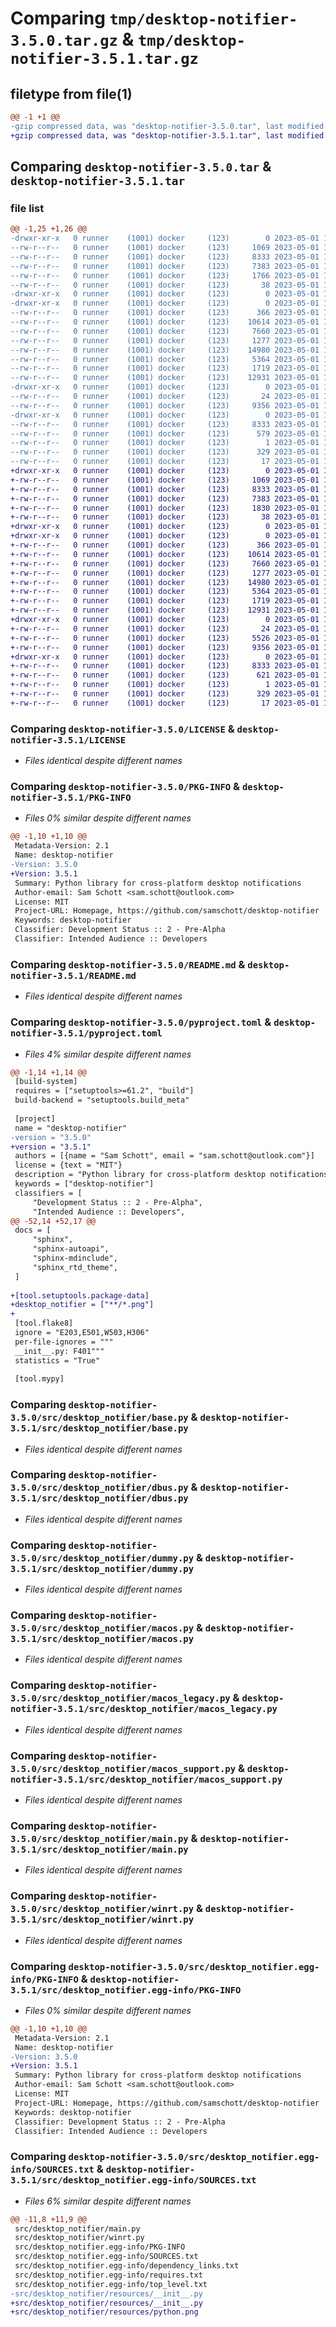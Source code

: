 # Comparing `tmp/desktop-notifier-3.5.0.tar.gz` & `tmp/desktop-notifier-3.5.1.tar.gz`

## filetype from file(1)

```diff
@@ -1 +1 @@
-gzip compressed data, was "desktop-notifier-3.5.0.tar", last modified: Mon May  1 18:29:37 2023, max compression
+gzip compressed data, was "desktop-notifier-3.5.1.tar", last modified: Mon May  1 19:36:45 2023, max compression
```

## Comparing `desktop-notifier-3.5.0.tar` & `desktop-notifier-3.5.1.tar`

### file list

```diff
@@ -1,25 +1,26 @@
-drwxr-xr-x   0 runner    (1001) docker     (123)        0 2023-05-01 18:29:37.212569 desktop-notifier-3.5.0/
--rw-r--r--   0 runner    (1001) docker     (123)     1069 2023-05-01 18:29:19.000000 desktop-notifier-3.5.0/LICENSE
--rw-r--r--   0 runner    (1001) docker     (123)     8333 2023-05-01 18:29:37.212569 desktop-notifier-3.5.0/PKG-INFO
--rw-r--r--   0 runner    (1001) docker     (123)     7383 2023-05-01 18:29:19.000000 desktop-notifier-3.5.0/README.md
--rw-r--r--   0 runner    (1001) docker     (123)     1766 2023-05-01 18:29:19.000000 desktop-notifier-3.5.0/pyproject.toml
--rw-r--r--   0 runner    (1001) docker     (123)       38 2023-05-01 18:29:37.212569 desktop-notifier-3.5.0/setup.cfg
-drwxr-xr-x   0 runner    (1001) docker     (123)        0 2023-05-01 18:29:37.208568 desktop-notifier-3.5.0/src/
-drwxr-xr-x   0 runner    (1001) docker     (123)        0 2023-05-01 18:29:37.212569 desktop-notifier-3.5.0/src/desktop_notifier/
--rw-r--r--   0 runner    (1001) docker     (123)      366 2023-05-01 18:29:19.000000 desktop-notifier-3.5.0/src/desktop_notifier/__init__.py
--rw-r--r--   0 runner    (1001) docker     (123)    10614 2023-05-01 18:29:19.000000 desktop-notifier-3.5.0/src/desktop_notifier/base.py
--rw-r--r--   0 runner    (1001) docker     (123)     7660 2023-05-01 18:29:19.000000 desktop-notifier-3.5.0/src/desktop_notifier/dbus.py
--rw-r--r--   0 runner    (1001) docker     (123)     1277 2023-05-01 18:29:19.000000 desktop-notifier-3.5.0/src/desktop_notifier/dummy.py
--rw-r--r--   0 runner    (1001) docker     (123)    14980 2023-05-01 18:29:19.000000 desktop-notifier-3.5.0/src/desktop_notifier/macos.py
--rw-r--r--   0 runner    (1001) docker     (123)     5364 2023-05-01 18:29:19.000000 desktop-notifier-3.5.0/src/desktop_notifier/macos_legacy.py
--rw-r--r--   0 runner    (1001) docker     (123)     1719 2023-05-01 18:29:19.000000 desktop-notifier-3.5.0/src/desktop_notifier/macos_support.py
--rw-r--r--   0 runner    (1001) docker     (123)    12931 2023-05-01 18:29:19.000000 desktop-notifier-3.5.0/src/desktop_notifier/main.py
-drwxr-xr-x   0 runner    (1001) docker     (123)        0 2023-05-01 18:29:37.212569 desktop-notifier-3.5.0/src/desktop_notifier/resources/
--rw-r--r--   0 runner    (1001) docker     (123)       24 2023-05-01 18:29:19.000000 desktop-notifier-3.5.0/src/desktop_notifier/resources/__init__.py
--rw-r--r--   0 runner    (1001) docker     (123)     9356 2023-05-01 18:29:19.000000 desktop-notifier-3.5.0/src/desktop_notifier/winrt.py
-drwxr-xr-x   0 runner    (1001) docker     (123)        0 2023-05-01 18:29:37.212569 desktop-notifier-3.5.0/src/desktop_notifier.egg-info/
--rw-r--r--   0 runner    (1001) docker     (123)     8333 2023-05-01 18:29:37.000000 desktop-notifier-3.5.0/src/desktop_notifier.egg-info/PKG-INFO
--rw-r--r--   0 runner    (1001) docker     (123)      579 2023-05-01 18:29:37.000000 desktop-notifier-3.5.0/src/desktop_notifier.egg-info/SOURCES.txt
--rw-r--r--   0 runner    (1001) docker     (123)        1 2023-05-01 18:29:37.000000 desktop-notifier-3.5.0/src/desktop_notifier.egg-info/dependency_links.txt
--rw-r--r--   0 runner    (1001) docker     (123)      329 2023-05-01 18:29:37.000000 desktop-notifier-3.5.0/src/desktop_notifier.egg-info/requires.txt
--rw-r--r--   0 runner    (1001) docker     (123)       17 2023-05-01 18:29:37.000000 desktop-notifier-3.5.0/src/desktop_notifier.egg-info/top_level.txt
+drwxr-xr-x   0 runner    (1001) docker     (123)        0 2023-05-01 19:36:45.545543 desktop-notifier-3.5.1/
+-rw-r--r--   0 runner    (1001) docker     (123)     1069 2023-05-01 19:36:31.000000 desktop-notifier-3.5.1/LICENSE
+-rw-r--r--   0 runner    (1001) docker     (123)     8333 2023-05-01 19:36:45.545543 desktop-notifier-3.5.1/PKG-INFO
+-rw-r--r--   0 runner    (1001) docker     (123)     7383 2023-05-01 19:36:31.000000 desktop-notifier-3.5.1/README.md
+-rw-r--r--   0 runner    (1001) docker     (123)     1830 2023-05-01 19:36:31.000000 desktop-notifier-3.5.1/pyproject.toml
+-rw-r--r--   0 runner    (1001) docker     (123)       38 2023-05-01 19:36:45.545543 desktop-notifier-3.5.1/setup.cfg
+drwxr-xr-x   0 runner    (1001) docker     (123)        0 2023-05-01 19:36:45.545543 desktop-notifier-3.5.1/src/
+drwxr-xr-x   0 runner    (1001) docker     (123)        0 2023-05-01 19:36:45.545543 desktop-notifier-3.5.1/src/desktop_notifier/
+-rw-r--r--   0 runner    (1001) docker     (123)      366 2023-05-01 19:36:31.000000 desktop-notifier-3.5.1/src/desktop_notifier/__init__.py
+-rw-r--r--   0 runner    (1001) docker     (123)    10614 2023-05-01 19:36:31.000000 desktop-notifier-3.5.1/src/desktop_notifier/base.py
+-rw-r--r--   0 runner    (1001) docker     (123)     7660 2023-05-01 19:36:31.000000 desktop-notifier-3.5.1/src/desktop_notifier/dbus.py
+-rw-r--r--   0 runner    (1001) docker     (123)     1277 2023-05-01 19:36:31.000000 desktop-notifier-3.5.1/src/desktop_notifier/dummy.py
+-rw-r--r--   0 runner    (1001) docker     (123)    14980 2023-05-01 19:36:31.000000 desktop-notifier-3.5.1/src/desktop_notifier/macos.py
+-rw-r--r--   0 runner    (1001) docker     (123)     5364 2023-05-01 19:36:31.000000 desktop-notifier-3.5.1/src/desktop_notifier/macos_legacy.py
+-rw-r--r--   0 runner    (1001) docker     (123)     1719 2023-05-01 19:36:31.000000 desktop-notifier-3.5.1/src/desktop_notifier/macos_support.py
+-rw-r--r--   0 runner    (1001) docker     (123)    12931 2023-05-01 19:36:31.000000 desktop-notifier-3.5.1/src/desktop_notifier/main.py
+drwxr-xr-x   0 runner    (1001) docker     (123)        0 2023-05-01 19:36:45.545543 desktop-notifier-3.5.1/src/desktop_notifier/resources/
+-rw-r--r--   0 runner    (1001) docker     (123)       24 2023-05-01 19:36:31.000000 desktop-notifier-3.5.1/src/desktop_notifier/resources/__init__.py
+-rw-r--r--   0 runner    (1001) docker     (123)     5526 2023-05-01 19:36:31.000000 desktop-notifier-3.5.1/src/desktop_notifier/resources/python.png
+-rw-r--r--   0 runner    (1001) docker     (123)     9356 2023-05-01 19:36:31.000000 desktop-notifier-3.5.1/src/desktop_notifier/winrt.py
+drwxr-xr-x   0 runner    (1001) docker     (123)        0 2023-05-01 19:36:45.545543 desktop-notifier-3.5.1/src/desktop_notifier.egg-info/
+-rw-r--r--   0 runner    (1001) docker     (123)     8333 2023-05-01 19:36:45.000000 desktop-notifier-3.5.1/src/desktop_notifier.egg-info/PKG-INFO
+-rw-r--r--   0 runner    (1001) docker     (123)      621 2023-05-01 19:36:45.000000 desktop-notifier-3.5.1/src/desktop_notifier.egg-info/SOURCES.txt
+-rw-r--r--   0 runner    (1001) docker     (123)        1 2023-05-01 19:36:45.000000 desktop-notifier-3.5.1/src/desktop_notifier.egg-info/dependency_links.txt
+-rw-r--r--   0 runner    (1001) docker     (123)      329 2023-05-01 19:36:45.000000 desktop-notifier-3.5.1/src/desktop_notifier.egg-info/requires.txt
+-rw-r--r--   0 runner    (1001) docker     (123)       17 2023-05-01 19:36:45.000000 desktop-notifier-3.5.1/src/desktop_notifier.egg-info/top_level.txt
```

### Comparing `desktop-notifier-3.5.0/LICENSE` & `desktop-notifier-3.5.1/LICENSE`

 * *Files identical despite different names*

### Comparing `desktop-notifier-3.5.0/PKG-INFO` & `desktop-notifier-3.5.1/PKG-INFO`

 * *Files 0% similar despite different names*

```diff
@@ -1,10 +1,10 @@
 Metadata-Version: 2.1
 Name: desktop-notifier
-Version: 3.5.0
+Version: 3.5.1
 Summary: Python library for cross-platform desktop notifications
 Author-email: Sam Schott <sam.schott@outlook.com>
 License: MIT
 Project-URL: Homepage, https://github.com/samschott/desktop-notifier
 Keywords: desktop-notifier
 Classifier: Development Status :: 2 - Pre-Alpha
 Classifier: Intended Audience :: Developers
```

### Comparing `desktop-notifier-3.5.0/README.md` & `desktop-notifier-3.5.1/README.md`

 * *Files identical despite different names*

### Comparing `desktop-notifier-3.5.0/pyproject.toml` & `desktop-notifier-3.5.1/pyproject.toml`

 * *Files 4% similar despite different names*

```diff
@@ -1,14 +1,14 @@
 [build-system]
 requires = ["setuptools>=61.2", "build"]
 build-backend = "setuptools.build_meta"
 
 [project]
 name = "desktop-notifier"
-version = "3.5.0"
+version = "3.5.1"
 authors = [{name = "Sam Schott", email = "sam.schott@outlook.com"}]
 license = {text = "MIT"}
 description = "Python library for cross-platform desktop notifications"
 keywords = ["desktop-notifier"]
 classifiers = [
     "Development Status :: 2 - Pre-Alpha",
     "Intended Audience :: Developers",
@@ -52,14 +52,17 @@
 docs = [
     "sphinx",
     "sphinx-autoapi",
     "sphinx-mdinclude",
     "sphinx_rtd_theme",
 ]
 
+[tool.setuptools.package-data]
+desktop_notifier = ["**/*.png"]
+
 [tool.flake8]
 ignore = "E203,E501,W503,H306"
 per-file-ignores = """
 __init__.py: F401"""
 statistics = "True"
 
 [tool.mypy]
```

### Comparing `desktop-notifier-3.5.0/src/desktop_notifier/base.py` & `desktop-notifier-3.5.1/src/desktop_notifier/base.py`

 * *Files identical despite different names*

### Comparing `desktop-notifier-3.5.0/src/desktop_notifier/dbus.py` & `desktop-notifier-3.5.1/src/desktop_notifier/dbus.py`

 * *Files identical despite different names*

### Comparing `desktop-notifier-3.5.0/src/desktop_notifier/dummy.py` & `desktop-notifier-3.5.1/src/desktop_notifier/dummy.py`

 * *Files identical despite different names*

### Comparing `desktop-notifier-3.5.0/src/desktop_notifier/macos.py` & `desktop-notifier-3.5.1/src/desktop_notifier/macos.py`

 * *Files identical despite different names*

### Comparing `desktop-notifier-3.5.0/src/desktop_notifier/macos_legacy.py` & `desktop-notifier-3.5.1/src/desktop_notifier/macos_legacy.py`

 * *Files identical despite different names*

### Comparing `desktop-notifier-3.5.0/src/desktop_notifier/macos_support.py` & `desktop-notifier-3.5.1/src/desktop_notifier/macos_support.py`

 * *Files identical despite different names*

### Comparing `desktop-notifier-3.5.0/src/desktop_notifier/main.py` & `desktop-notifier-3.5.1/src/desktop_notifier/main.py`

 * *Files identical despite different names*

### Comparing `desktop-notifier-3.5.0/src/desktop_notifier/winrt.py` & `desktop-notifier-3.5.1/src/desktop_notifier/winrt.py`

 * *Files identical despite different names*

### Comparing `desktop-notifier-3.5.0/src/desktop_notifier.egg-info/PKG-INFO` & `desktop-notifier-3.5.1/src/desktop_notifier.egg-info/PKG-INFO`

 * *Files 0% similar despite different names*

```diff
@@ -1,10 +1,10 @@
 Metadata-Version: 2.1
 Name: desktop-notifier
-Version: 3.5.0
+Version: 3.5.1
 Summary: Python library for cross-platform desktop notifications
 Author-email: Sam Schott <sam.schott@outlook.com>
 License: MIT
 Project-URL: Homepage, https://github.com/samschott/desktop-notifier
 Keywords: desktop-notifier
 Classifier: Development Status :: 2 - Pre-Alpha
 Classifier: Intended Audience :: Developers
```

### Comparing `desktop-notifier-3.5.0/src/desktop_notifier.egg-info/SOURCES.txt` & `desktop-notifier-3.5.1/src/desktop_notifier.egg-info/SOURCES.txt`

 * *Files 6% similar despite different names*

```diff
@@ -11,8 +11,9 @@
 src/desktop_notifier/main.py
 src/desktop_notifier/winrt.py
 src/desktop_notifier.egg-info/PKG-INFO
 src/desktop_notifier.egg-info/SOURCES.txt
 src/desktop_notifier.egg-info/dependency_links.txt
 src/desktop_notifier.egg-info/requires.txt
 src/desktop_notifier.egg-info/top_level.txt
-src/desktop_notifier/resources/__init__.py
+src/desktop_notifier/resources/__init__.py
+src/desktop_notifier/resources/python.png
```

